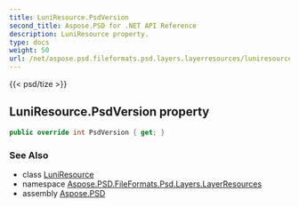 ```yaml
---
title: LuniResource.PsdVersion
second_title: Aspose.PSD for .NET API Reference
description: LuniResource property. 
type: docs
weight: 50
url: /net/aspose.psd.fileformats.psd.layers.layerresources/luniresource/psdversion/
---
```

{{< psd/tize >}}
## LuniResource.PsdVersion property

```csharp
public override int PsdVersion { get; }
```

### See Also

* class [LuniResource](../)
* namespace [Aspose.PSD.FileFormats.Psd.Layers.LayerResources](../../luniresource/)
* assembly [Aspose.PSD](../../../)


